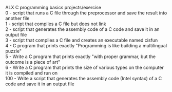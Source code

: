 ALX C programming basics projects/exercise <br> 
0 - script that runs a C file through the preprocessor and save the result into another file <br>
1 - script that compiles a C file but does not link <br>
2 - script that generates the assembly code of a C code and save it in an output file <br>
3 - script that compiles a C file and creates an executable named cisfun <br>
4 - C program that prints exactly "Programming is like building a multilingual puzzle" <br>
5 - Write a C program that prints exactly "with proper grammar, but the outcome is a piece of art" <br>
6 - Write a C program that prints the size of various types on the computer it is compiled and run on <br>
100 - Write a script that generates the assembly code (Intel syntax) of a C code and save it in an output file <br>
